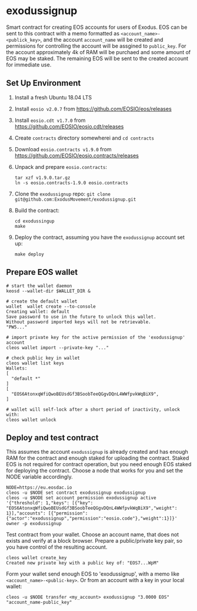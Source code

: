 # exodussignup

Smart contract for creating EOS accounts for users of Exodus. EOS can be sent to this contract with a memo formatted as ```<account_name>-<publick_key>```, and the account `account_name` will be created and permissions for controlling the account will be assgined to `public_key`. For the account approximately 4k of RAM will be purchaed and some amount of EOS may be staked. The remaining EOS will be sent to the created account for immediate use.

## Set Up Environment

1. Install a fresh Ubuntu 18.04 LTS

2. Install `eosio v2.0.7` from https://github.com/EOSIO/eos/releases

3. Install `eosio.cdt v1.7.0` from https://github.com/EOSIO/eosio.cdt/releases

4. Create `contracts` directory somewherei and `cd contracts`

5. Download `eosio.contracts v1.9.0` from  https://github.com/EOSIO/eosio.contracts/releases

6. Unpack and prepare `eosio.contracts`:    
   ```
   tar xzf v1.9.0.tar.gz
   ln -s eosio.contracts-1.9.0 eosio.contracts
   ```

7. Clone the `exodussignup` repo: ```git clone git@github.com:ExodusMovement/exodussignup.git```

8. Build the contract:
   ```
   cd exodussingup
   make

   ```

9. Deploy the contract, assuming you have the `exodussignup` account set up:
   ```
   make deploy
   ```


## Prepare EOS wallet
```
# start the wallet daemon
keosd --wallet-dir $WALLET_DIR &

# create the default wallet
wallet  wallet create --to-console
Creating wallet: default
Save password to use in the future to unlock this wallet.
Without password imported keys will not be retrievable.
"PW5..."

# import private key for the active permission of the 'exodussignup' account
cleos wallet import --private-key "..."

# check public key in wallet
cleos wallet list keys
Wallets:
[
  "default *"
]
[
  "EOS6AtonxqWfiQwoBEUsdGf3BSoobTeeQGgvDQnL4WWfpvkWqBiX9",
]

# wallet will self-lock after a short period of inactivity, unlock with:
cleos wallet unlock
```

## Deploy and test contract

This assumes the account `exodussignup` is already created and has enough RAM for the contract and enough staked for uploading the contract. Staked EOS is not required for contract operation, but you need enough EOS staked for deploying the contract. Choose a node that works for you and set the NODE variable accordingly.
```
NODE=https://eu.eosdac.io
cleos -u $NODE set contract exodussignup exodussignup
cleos -u $NODE set account permission exodussignup active '{"threshold": 1,"keys": [{"key": "EOS6AtonxqWfiQwoBEUsdGf3BSoobTeeQGgvDQnL4WWfpvkWqBiX9","weight": 1}],"accounts": [{"permission":{"actor":"exodussignup","permission":"eosio.code"},"weight":1}]}' owner -p exodussignup
```

Test contract from your wallet. Choose an account name, that does not exists and verify at a block browser. Prepare a public/private key pair, so you have control of the resulting account. 
```
cleos wallet create_key
Created new private key with a public key of: "EOS7...WpM"
```

Form your wallet send enough EOS to 'exodussignup', with a memo like `<account_name>-<public-key>`. Or from an account with a key in your local wallet:
```
cleos -u $NODE transfer <my_account> exodussignup "3.0000 EOS" "account_name-public_key"
```


